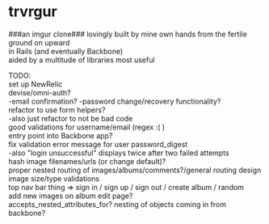 trvrgur
=======
###an imgur clone###
lovingly built by mine own hands from the fertile ground on upward  
in Rails (and eventually Backbone)  
aided by a multitude of libraries most useful  

TODO:  
  set up NewRelic  
  devise/omni-auth?  
    -email confirmation?
    -password change/recovery functionality?  
  refactor to use form helpers?  
    -also just refactor to not be bad code  
  good validations for username/email (regex :( )  
  entry point into Backbone app?  
  fix validation error message for user password_digest  
    -also "login unsuccessful" displays twice after two failed attempts  
  hash image filenames/urls (or change default)?  
  proper nested routing of images/albums/comments?/general routing design  
  image size/type validations  
  top nav bar thing => sign in / sign up / sign out / create album / random  
  add new images on album edit page?  
  accepts_nested_attributes_for? nesting of objects coming in from backbone?  